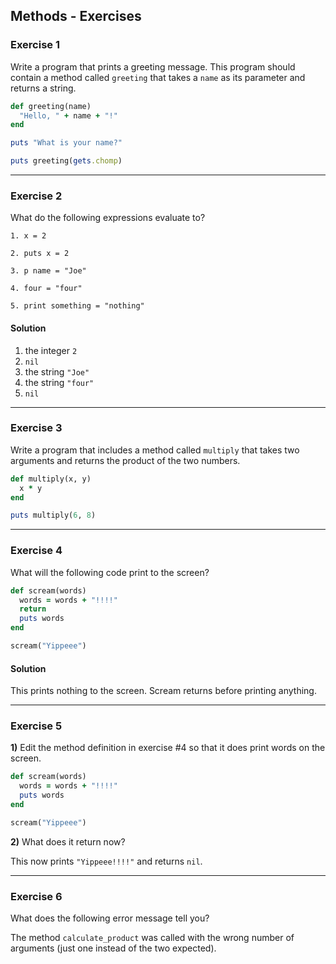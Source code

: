 ## Methods - Exercises

### Exercise 1
Write a program that prints a greeting message. This program should contain a method called `greeting` that takes a `name` as its parameter and returns a string.

``` ruby
def greeting(name)
  "Hello, " + name + "!"
end

puts "What is your name?"

puts greeting(gets.chomp)
```

---
### Exercise 2
What do the following expressions evaluate to?
```
1. x = 2

2. puts x = 2

3. p name = "Joe"

4. four = "four"

5. print something = "nothing"
```

#### Solution
1. the integer `2`
2. `nil`
3. the string `"Joe"`
4. the string `"four"`
5. `nil`

---
### Exercise 3
Write a program that includes a method called `multiply` that takes two arguments and returns the product of the two numbers.

``` ruby
def multiply(x, y)
  x * y
end

puts multiply(6, 8)
```

---
### Exercise 4
What will the following code print to the screen?

``` ruby
def scream(words)
  words = words + "!!!!"
  return
  puts words
end

scream("Yippeee")
```
#### Solution
This prints nothing to the screen. Scream returns before printing anything.

---
### Exercise 5
**1)** Edit the method definition in exercise #4 so that it does print words on the screen.

```ruby
def scream(words)
  words = words + "!!!!"
  puts words
end

scream("Yippeee")
```

**2)** What does it return now?

This now prints `"Yippeee!!!!"` and returns `nil`.

---
### Exercise 6
What does the following error message tell you?

  The method `calculate_product` was called with the wrong number of arguments (just one instead of the two expected).

